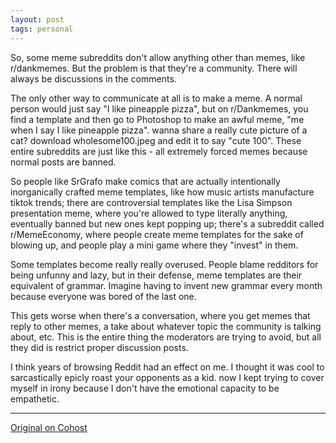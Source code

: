 ```yaml
---
layout: post
tags: personal
---
```


So, some meme subreddits don't allow anything other than memes, like r/dankmemes. But the problem is that they're a community. There will always be discussions in the comments.

The only other way to communicate at all is to make a meme. A normal person would just say "I like pineapple pizza", but on r/Dankmemes, you find a template and then go to Photoshop to make an awful meme, "me when I say I like pineapple pizza". wanna share a really cute picture of a cat? download wholesome100.jpeg and edit it to say "cute 100". These entire subreddits are just like this - all extremely forced memes because normal posts are banned.

So people like SrGrafo make comics that are actually intentionally inorganically crafted meme templates, like how music artists manufacture tiktok trends; there are controversial templates like the Lisa Simpson presentation meme, where you're allowed to type literally anything, eventually banned but new ones kept popping up; there's a subreddit called r/MemeEconomy, where people create meme templates for the sake of blowing up, and people play a mini game where they "invest" in them.

Some templates become really really overused. People blame redditors for being unfunny and lazy, but in their defense, meme templates are their equivalent of grammar. Imagine having to invent new grammar every month because everyone was bored of the last one.

This gets worse when there's a conversation, where you get memes that reply to other memes, a take about whatever topic the community is talking about, etc. This is the entire thing the moderators are trying to avoid, but all they did is restrict proper discussion posts.

I think years of browsing Reddit had an effect on me. I thought it was cool to sarcastically epicly roast your opponents as a kid. now I kept trying to cover myself in irony because I don't have the emotional capacity to be empathetic.

---

[Original on Cohost](https://cohost.org/meow-d/post/5599511-when-i-saw-the-title#comments)
